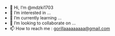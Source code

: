 - 👋 Hi, I’m @mdzki1703
- 👀 I’m interested in ...
- 🌱 I’m currently learning ...
- 💞️ I’m looking to collaborate on ...
- 📫 How to reach me : gorillaaaaaaaaa@gmail.com

<!---
mdzki1703/mdzki1703 is a ✨ special ✨ repository because its `README.md` (this file) appears on your GitHub profile.
You can click the Preview link to take a look at your changes.
--->
